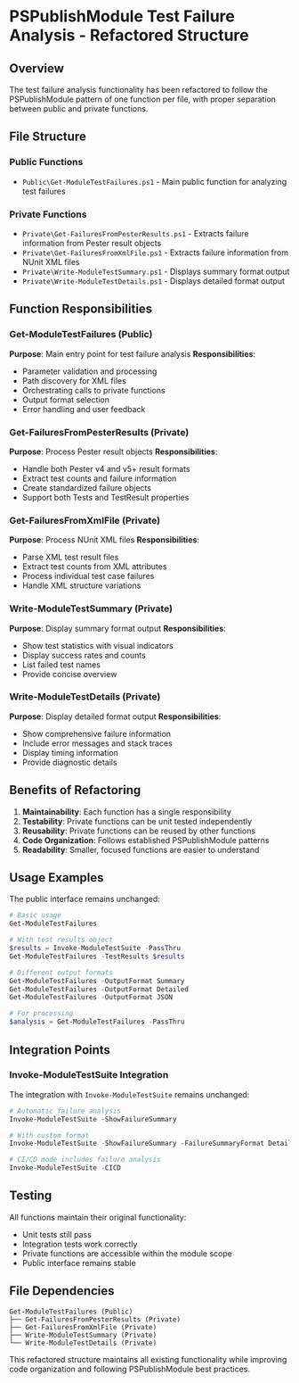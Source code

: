 ﻿# PSPublishModule Test Failure Analysis - Refactored Structure

## Overview
The test failure analysis functionality has been refactored to follow the PSPublishModule pattern of one function per file, with proper separation between public and private functions.

## File Structure

### Public Functions
- `Public\Get-ModuleTestFailures.ps1` - Main public function for analyzing test failures

### Private Functions
- `Private\Get-FailuresFromPesterResults.ps1` - Extracts failure information from Pester result objects
- `Private\Get-FailuresFromXmlFile.ps1` - Extracts failure information from NUnit XML files
- `Private\Write-ModuleTestSummary.ps1` - Displays summary format output
- `Private\Write-ModuleTestDetails.ps1` - Displays detailed format output

## Function Responsibilities

### Get-ModuleTestFailures (Public)
**Purpose**: Main entry point for test failure analysis
**Responsibilities**:
- Parameter validation and processing
- Path discovery for XML files
- Orchestrating calls to private functions
- Output format selection
- Error handling and user feedback

### Get-FailuresFromPesterResults (Private)
**Purpose**: Process Pester result objects
**Responsibilities**:
- Handle both Pester v4 and v5+ result formats
- Extract test counts and failure information
- Create standardized failure objects
- Support both Tests and TestResult properties

### Get-FailuresFromXmlFile (Private)
**Purpose**: Process NUnit XML files
**Responsibilities**:
- Parse XML test result files
- Extract test counts from XML attributes
- Process individual test case failures
- Handle XML structure variations

### Write-ModuleTestSummary (Private)
**Purpose**: Display summary format output
**Responsibilities**:
- Show test statistics with visual indicators
- Display success rates and counts
- List failed test names
- Provide concise overview

### Write-ModuleTestDetails (Private)
**Purpose**: Display detailed format output
**Responsibilities**:
- Show comprehensive failure information
- Include error messages and stack traces
- Display timing information
- Provide diagnostic details

## Benefits of Refactoring

1. **Maintainability**: Each function has a single responsibility
2. **Testability**: Private functions can be unit tested independently
3. **Reusability**: Private functions can be reused by other functions
4. **Code Organization**: Follows established PSPublishModule patterns
5. **Readability**: Smaller, focused functions are easier to understand

## Usage Examples

The public interface remains unchanged:

```powershell
# Basic usage
Get-ModuleTestFailures

# With test results object
$results = Invoke-ModuleTestSuite -PassThru
Get-ModuleTestFailures -TestResults $results

# Different output formats
Get-ModuleTestFailures -OutputFormat Summary
Get-ModuleTestFailures -OutputFormat Detailed
Get-ModuleTestFailures -OutputFormat JSON

# For processing
$analysis = Get-ModuleTestFailures -PassThru
```

## Integration Points

### Invoke-ModuleTestSuite Integration
The integration with `Invoke-ModuleTestSuite` remains unchanged:

```powershell
# Automatic failure analysis
Invoke-ModuleTestSuite -ShowFailureSummary

# With custom format
Invoke-ModuleTestSuite -ShowFailureSummary -FailureSummaryFormat Detailed

# CI/CD mode includes failure analysis
Invoke-ModuleTestSuite -CICD
```

## Testing

All functions maintain their original functionality:
- Unit tests still pass
- Integration tests work correctly
- Private functions are accessible within the module scope
- Public interface remains stable

## File Dependencies

```
Get-ModuleTestFailures (Public)
├── Get-FailuresFromPesterResults (Private)
├── Get-FailuresFromXmlFile (Private)
├── Write-ModuleTestSummary (Private)
└── Write-ModuleTestDetails (Private)
```

This refactored structure maintains all existing functionality while improving code organization and following PSPublishModule best practices.